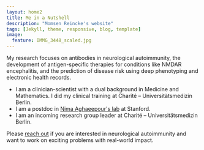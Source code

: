 ```yaml
---
layout: home2
title: Me in a Nutshell
description: "Momsen Reincke's website"
tags: [Jekyll, theme, responsive, blog, template]
image:
  feature: IMMG_3448_scaled.jpg
---
```


My research focuses on antibodies in neurological autoimmunity, the development of antigen-specific therapies for conditions like NMDAR encephalitis, and the prediction of disease risk using deep phenotyping and electronic health records. 
- I am a clinician-scientist with a dual background in Medicine and Mathematics. I did my clinical training at Charité – Universitätsmedizin Berlin.
- I am a postdoc in <a href="https://nalab.stanford.edu/team/nima-aghaeepour/" target="_blank">Nima Aghaeepour's lab</a> at Stanford.
- I am an incoming research group leader at Charité – Universitätsmedizin Berlin.

Please <a href="mailto:momsen.reincke@charite.de">reach out</a> if you are interested in neurological autoimmunity and want to work on exciting problems with real-world impact.

